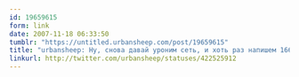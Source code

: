 ```yaml
---
id: 19659615
form: link
date: 2007-11-18 06:33:50
tumblr: "https://untitled.urbansheep.com/post/19659615"
title: "urbansheep: Ну, снова давай уроним сеть, и хоть раз напишем 1667 слов за день, а не как обычно. Осталось немного. 1100 всего... Нда..."
linkurl: http://twitter.com/urbansheep/statuses/422525912
---
```


